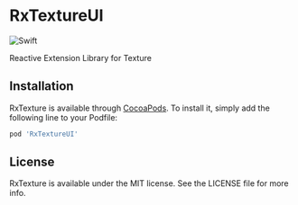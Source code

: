 # RxTextureUI

![Swift](https://img.shields.io/badge/Swift-5.8-orange.svg)

Reactive Extension Library for Texture

## Installation

RxTexture is available through [CocoaPods](http://cocoapods.org). To install
it, simply add the following line to your Podfile:

```ruby
pod 'RxTextureUI'
```

## License

RxTexture is available under the MIT license. See the LICENSE file for more info.
